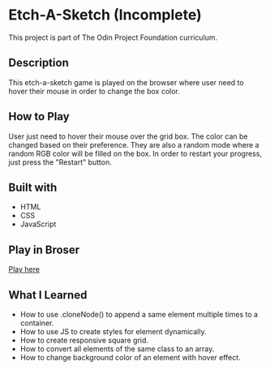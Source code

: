# Etch-A-Sketch (Incomplete)

This project is part of The Odin Project Foundation curriculum.

## Description

This etch-a-sketch game is played on the browser where user need to hover their mouse in order to change the box color.

## How to Play

User just need to hover their mouse over the grid box. The color can be changed based on their preference. They are also a random mode where a random RGB color will be
filled on the box. In order to restart your progress, just press the "Restart" button.

## Built with

- HTML
- CSS
- JavaScript

## Play in Broser

[Play here](https://thaqifazfar15.github.io/etch-a-sketch/)

## What I Learned

- How to use .cloneNode() to append a same element multiple times to a container.
- How to use JS to create styles for element dynamically.
- How to create responsive square grid.
- How to convert all elements of the same class to an array.
- How to change background color of an element with hover effect.
